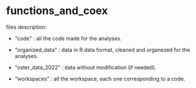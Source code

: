 # functions_and_coex

files description:
- "code" : all the code made for the analyses.

- "organized_data" : data in R.data format, cleaned and organezed for the analyses.

- "oster_data_2022" : data without modification (if needed).

- "workspaces" : all the workspace, each one corresponding to a code.
